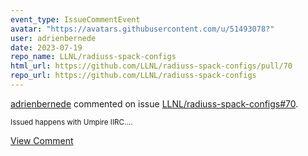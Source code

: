 ```yaml
---
event_type: IssueCommentEvent
avatar: "https://avatars.githubusercontent.com/u/51493078?"
user: adrienbernede
date: 2023-07-19
repo_name: LLNL/radiuss-spack-configs
html_url: https://github.com/LLNL/radiuss-spack-configs/pull/70
repo_url: https://github.com/LLNL/radiuss-spack-configs
---
```


<a href='https://github.com/adrienbernede' target='_blank'>adrienbernede</a> commented on issue <a href='https://github.com/LLNL/radiuss-spack-configs/pull/70' target='_blank'>LLNL/radiuss-spack-configs#70</a>.

<small>Issued happens with Umpire IIRC....</small>

<a href='https://github.com/LLNL/radiuss-spack-configs/pull/70' target='_blank'>View Comment</a>